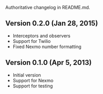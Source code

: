 Authoritative changelog in README.md.

## Version 0.2.0 (Jan 28, 2015)
- Interceptors and observers
- Support for Twilio
- Fixed Nexmo number formatting

## Version 0.1.0 (Apr 5, 2013)
- Initial version
- Support for Nexmo
- Support for testing
